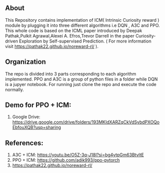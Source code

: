## About 
This Repository contains implementation of ICM( Intrinsic Curiosity reward ) module by plugging it into three different algorithms i.e DQN , A3C and PPO. This whole code is based on the ICML paper introduced by Deepak Pathak,Pulkit Agrawal,Alexei A. Efros,Trevor Darrell in the paper Curiosity-driven Exploration by Self-supervised Prediction. ( For more information visit https://pathak22.github.io/noreward-rl/ ).

## Organization 
The repo is divided into 3 parts corresponding to each algorithm implemented. PPO and A3C is a group of python files in a folder while DQN is a jupyer notebook. For running just clone the repo and execute the code normally.

## Demo for PPO + ICM:
1. Google Drive: https://drive.google.com/drive/folders/193MKIdXARZqCkVdSybdPXOQoEbfouXQB?usp=sharing

## References:
1. A3C + ICM: https://youtu.be/O5Z-3q-J18I?si=bg4ytpGm63BtvltE
2. PPO + ICM: https://github.com/adik993/ppo-pytorch
3. https://pathak22.github.io/noreward-rl/
